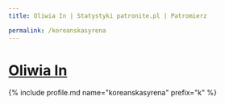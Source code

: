 ```yaml
---
title: Oliwia In | Statystyki patronite.pl | Patromierz

permalink: /koreanskasyrena
---
```


# [Oliwia In](https://patronite.pl/koreanskasyrena)

{% include profile.md name="koreanskasyrena" prefix="k" %}
